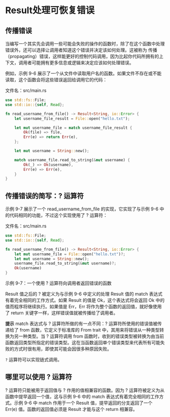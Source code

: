<!--
 * @Author: matiastang
 * @Date: 2024-09-27 11:13:58
 * @LastEditors: matiastang
 * @LastEditTime: 2024-09-27 11:30:09
 * @FilePath: /rust-learn/md/错误处理/Result处理可恢复错误.md
 * @Description: Result处理可恢复错误
-->
# Result处理可恢复错误

## 传播错误

当编写一个其实先会调用一些可能会失败的操作的函数时，除了在这个函数中处理错误外，还可以选择让调用者知道这个错误并决定该如何处理。这被称为 传播（propagating）错误，这样能更好的控制代码调用，因为比起你代码所拥有的上下文，调用者可能拥有更多信息或逻辑来决定应该如何处理错误。

例如，示例 9-6 展示了一个从文件中读取用户名的函数。如果文件不存在或不能读取，这个函数会将这些错误返回给调用它的代码：

文件名：src/main.rs

```rs
use std::fs::File;
use std::io::{self, Read};

fn read_username_from_file() -> Result<String, io::Error> {
    let username_file_result = File::open("hello.txt");

    let mut username_file = match username_file_result {
        Ok(file) => file,
        Err(e) => return Err(e),
    };

    let mut username = String::new();

    match username_file.read_to_string(&mut username) {
        Ok(_) => Ok(username),
        Err(e) => Err(e),
    }
}
```

## 传播错误的简写：? 运算符
示例 9-7 展示了一个 read_username_from_file 的实现，它实现了与示例 9-6 中的代码相同的功能，不过这个实现使用了 ? 运算符：

文件名：src/main.rs
```rs
use std::fs::File;
use std::io::{self, Read};

fn read_username_from_file() -> Result<String, io::Error> {
    let mut username_file = File::open("hello.txt")?;
    let mut username = String::new();
    username_file.read_to_string(&mut username)?;
    Ok(username)
}
```
示例 9-7：一个使用 ? 运算符向调用者返回错误的函数

Result 值之后的 ? 被定义为与示例 9-6 中定义的处理 Result 值的 match 表达式有着完全相同的工作方式。如果 Result 的值是 Ok，这个表达式将会返回 Ok 中的值而程序将继续执行。如果值是 Err，Err 将作为整个函数的返回值，就好像使用了 return 关键字一样，这样错误值就被传播给了调用者。

**提示** match 表达式与 ? 运算符所做的有一点不同：? 运算符所使用的错误值被传递给了 from 函数，它定义于标准库的 From trait 中，其用来将错误从一种类型转换为另一种类型。当 ? 运算符调用 from 函数时，收到的错误类型被转换为由当前函数返回类型所指定的错误类型。这在当函数返回单个错误类型来代表所有可能失败的方式时很有用，即使其可能会因很多种原因失败。

`?` 运算符可以实现链式调用。

## 哪里可以使用 ? 运算符
? 运算符只能被用于返回值与 ? 作用的值相兼容的函数。因为 ? 运算符被定义为从函数中提早返回一个值，这与示例 9-6 中的 match 表达式有着完全相同的工作方式。示例 9-6 中 match 作用于一个 Result 值，提早返回的分支返回了一个 Err(e) 值。函数的返回值必须是 Result 才能与这个 return 相兼容。
